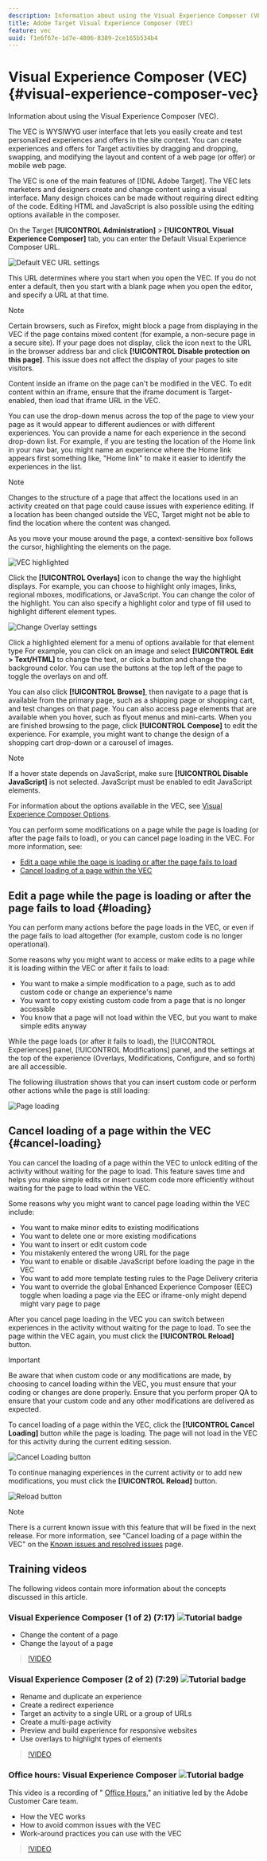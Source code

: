 ```yaml
---
description: Information about using the Visual Experience Composer (VEC) in Adobe Target.
title: Adobe Target Visual Experience Composer (VEC)
feature: vec
uuid: f1e6f67e-1d7e-4806-8389-2ce165b534b4
---
```


# Visual Experience Composer (VEC){#visual-experience-composer-vec}

Information about using the Visual Experience Composer (VEC).

The VEC is WYSIWYG user interface that lets you easily create and test personalized experiences and offers in the site context. You can create experiences and offers for Target activities by dragging and dropping, swapping, and modifying the layout and content of a web page (or offer) or mobile web page.

The VEC is one of the main features of [!DNL Adobe Target]. The VEC lets marketers and designers create and change content using a visual interface. Many design choices can be made without requiring direct editing of the code. Editing HTML and JavaScript is also possible using the editing options available in the composer.

On the Target **[!UICONTROL Administration]** > **[!UICONTROL Visual Experience Composer]** tab, you can enter the Default Visual Experience Composer URL.

![Default VEC URL settings](/help/c-experiences/c-visual-experience-composer/assets/pref-default-url-new.png)

This URL determines where you start when you open the VEC. If you do not enter a default, then you start with a blank page when you open the editor, and specify a URL at that time.

>[!NOTE]
>
>Certain browsers, such as Firefox, might block a page from displaying in the VEC if the page contains mixed content (for example, a non-secure page in a secure site). If your page does not display, click the icon next to the URL in the browser address bar and click **[!UICONTROL Disable protection on this page]**. This issue does not affect the display of your pages to site visitors.

Content inside an iframe on the page can't be modified in the VEC. To edit content within an iframe, ensure that the iframe document is Target-enabled, then load that iframe URL in the VEC.

You can use the drop-down menus across the top of the page to view your page as it would appear to different audiences or with different experiences. You can provide a name for each experience in the second drop-down list. For example, if you are testing the location of the Home link in your nav bar, you might name an experience where the Home link appears first something like, "Home link" to make it easier to identify the experiences in the list.

>[!NOTE]
>
>Changes to the structure of a page that affect the locations used in an activity created on that page could cause issues with experience editing. If a location has been changed outside the VEC, Target might not be able to find the location where the content was changed.

As you move your mouse around the page, a context-sensitive box follows the cursor, highlighting the elements on the page.

![VEC highlighted](/help/c-experiences/c-visual-experience-composer/assets/vec-highlight-new.png)

Click the **[!UICONTROL Overlays]** icon to change the way the highlight displays. For example, you can choose to highlight only images, links, regional mboxes, modifications, or JavaScript. You can change the color of the highlight. You can also specify a highlight color and type of fill used to highlight different element types.

![Change Overlay settings](/help/c-experiences/c-visual-experience-composer/assets/change-overlay.png)

Click a highlighted element for a menu of options available for that element type For example, you can click on an image and select **[!UICONTROL Edit > Text/HTML]** to change the text, or click a button and change the background color. You can use the buttons at the top left of the page to toggle the overlays on and off.

You can also click **[!UICONTROL Browse]**, then navigate to a page that is available from the primary page, such as a shipping page or shopping cart, and test changes on that page. You can also access page elements that are available when you hover, such as flyout menus and mini-carts. When you are finished browsing to the page, click **[!UICONTROL Compose]** to edit the experience. For example, you might want to change the design of a shopping cart drop-down or a carousel of images.

>[!NOTE]
>
>If a hover state depends on JavaScript, make sure **[!UICONTROL Disable JavaScript]** is not selected. JavaScript must be enabled to edit JavaScript elements.

For information about the options available in the VEC, see [Visual Experience Composer Options](../../c-experiences/c-visual-experience-composer/viztarget-options.md#reference_3BD1BEEAFA584A749ED2D08F14732E81).

You can perform some modifications on a page while the page is loading (or after the page fails to load), or you can cancel page loading in the VEC. For more information, see:

* [Edit a page while the page is loading or after the page fails to load](#loading)
* [Cancel loading of a page within the VEC](#cancel-loading)

## Edit a page while the page is loading or after the page fails to load {#loading}

 You can perform many actions before the page loads in the VEC, or even if the page fails to load altogether (for example, custom code is no longer operational).

Some reasons why you might want to access or make edits to a page while it is loading within the VEC or after it fails to load:

* You want to make a simple modification to a page, such as to add custom code or change an experience's name
* You want to copy existing custom code from a page that is no longer accessible
* You know that a page will not load within the VEC, but you want to make simple edits anyway

While the page loads (or after it fails to load), the [!UICONTROL Experiences] panel, [!UICONTROL Modifications] panel, and the settings at the top of the experience (Overlays, Modifications, Configure, and so forth) are all accessible.

The following illustration shows that you can insert custom code or perform other actions while the page is still loading:

![Page loading](/help/c-experiences/c-visual-experience-composer/c-vec-code-editor/assets/loading-page.png)

## Cancel loading of a page within the VEC {#cancel-loading}

You can cancel the loading of a page within the VEC to unlock editing of the activity without waiting for the page to load. This feature saves time and helps you make simple edits or insert custom code more efficiently without waiting for the page to load within the VEC.

Some reasons why you might want to cancel page loading within the VEC include:

* You want to make minor edits to existing modifications
* You want to delete one or more existing modifications
* You want to insert or edit custom code
* You mistakenly entered the wrong URL for the page
* You want to enable or disable JavaScript before loading the page in the VEC
* You want to add more template testing rules to the Page Delivery criteria
* You want to override the global Enhanced Experience Composer (EEC) toggle when loading a page via the EEC or iframe-only might depend might vary page to page

After you cancel page loading in the VEC you can switch between experiences in the activity without waiting for the page to load. To see the page within the VEC again, you must click the **[!UICONTROL Reload]** button.

>[!IMPORTANT]
>
>Be aware that when custom code or any modifications are made, by choosing to cancel loading within the VEC, you must ensure that your coding or changes are done properly. Ensure that you perform proper QA to ensure that your custom code and any other modifications are delivered as expected.

To cancel loading of a page within the VEC, click the **[!UICONTROL Cancel Loading]** button while the page is loading. The page will not load in the VEC for this activity during the current editing session.

![Cancel Loading button](/help/c-experiences/c-visual-experience-composer/c-vec-code-editor/assets/cancel-loading.png)

To continue managing experiences in the current activity or to add new modifications, you must click the **[!UICONTROL Reload]** button.

![Reload button](/help/c-experiences/c-visual-experience-composer/c-vec-code-editor/assets/reload-in-vec.png)

>[!NOTE]
>
>There is a current known issue with this feature that will be fixed in the next release. For more information, see "Cancel loading of a page within the VEC" on the [Known issues and resolved issues](/help/r-release-notes/known-issues-resolved-issues.md#cancel) page.

## Training videos

The following videos contain more information about the concepts discussed in this article.

### Visual Experience Composer (1 of 2) (7:17) ![Tutorial badge](/help/assets/tutorial.png)

* Change the content of a page 
* Change the layout of a page

>[!VIDEO](https://video.tv.adobe.com/v/17399)

### Visual Experience Composer (2 of 2) (7:29) ![Tutorial badge](/help/assets/tutorial.png)

* Rename and duplicate an experience 
* Create a redirect experience 
* Target an activity to a single URL or a group of URLs 
* Create a multi-page activity 
* Preview and build experience for responsive websites 
* Use overlays to highlight types of elements

>[!VIDEO](https://video.tv.adobe.com/v/17401)

### Office hours: Visual Experience Composer ![Tutorial badge](/help/assets/tutorial.png)

This video is a recording of " [Office Hours](../../cmp-resources-and-contact-information.md#concept_58EA30379D3B48C4848BA2A8C464A5B7)," an initiative led by the Adobe Customer Care team.

* How the VEC works 
* How to avoid common issues with the VEC 
* Work-around practices you can use with the VEC

>[!VIDEO](https://video.tv.adobe.com/v/20784/)